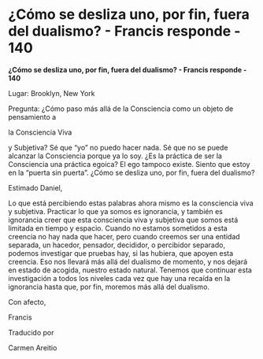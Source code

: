 # ¿Cómo se desliza uno, por fin, fuera del dualismo? - Francis responde - 140

**¿Cómo se desliza uno, por fin, fuera del dualismo? - Francis responde - 140**

Lugar: Brooklyn, New York

Pregunta: ¿Cómo paso más allá de la Consciencia como un objeto de pensamiento a 

la Consciencia Viva

 y Subjetiva? Sé que “yo” no puedo hacer nada. Sé que no se puede alcanzar la Consciencia porque ya lo soy. ¿Es la práctica de ser la Consciencia una práctica egoica? El ego tampoco existe. Siento que estoy en la “puerta sin puerta”. ¿Cómo se desliza uno, por fin, fuera del dualismo?

Estimado Daniel,

Lo que está percibiendo estas palabras ahora mismo es la consciencia viva y subjetiva. Practicar lo que ya somos es ignorancia, y también es ignorancia creer que esta consciencia viva y subjetiva que somos está limitada en tiempo y espacio. Cuando no estamos sometidos a esta creencia no hay nada que hacer, pero cuando creemos ser una entidad separada, un hacedor, pensador, decididor, o percibidor separado, podemos investigar que pruebas hay, si las hubiera, que apoyen esta creencia. Eso nos llevará más allá del dualismo de momento, y nos dejará en estado de acogida, nuestro estado natural. Tenemos que continuar esta investigación a todos los niveles cada vez que hay una recaída en la ignorancia hasta que, por fin, moremos más allá del dualismo.

Con afecto, 

Francis

Traducido por 

Carmen Areitio

